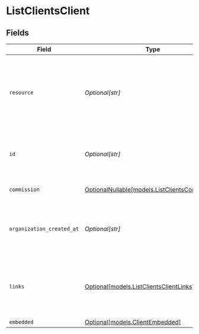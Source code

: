 # ListClientsClient


## Fields

| Field                                                                                                                | Type                                                                                                                 | Required                                                                                                             | Description                                                                                                          |
| -------------------------------------------------------------------------------------------------------------------- | -------------------------------------------------------------------------------------------------------------------- | -------------------------------------------------------------------------------------------------------------------- | -------------------------------------------------------------------------------------------------------------------- |
| `resource`                                                                                                           | *Optional[str]*                                                                                                      | :heavy_minus_sign:                                                                                                   | Indicates the response contains a client object. Will always contain the string `client` for this resource type.     |
| `id`                                                                                                                 | *Optional[str]*                                                                                                      | :heavy_minus_sign:                                                                                                   | The identifier uniquely referring to this client. Example: `org_12345678`.                                           |
| `commission`                                                                                                         | [OptionalNullable[models.ListClientsCommission]](../models/listclientscommission.md)                                 | :heavy_minus_sign:                                                                                                   | The commission object.                                                                                               |
| `organization_created_at`                                                                                            | *Optional[str]*                                                                                                      | :heavy_minus_sign:                                                                                                   | The date and time the client organization was created, in [ISO 8601](https://en.wikipedia.org/wiki/ISO_8601)<br/>format. |
| `links`                                                                                                              | [Optional[models.ListClientsClientLinks]](../models/listclientsclientlinks.md)                                       | :heavy_minus_sign:                                                                                                   | An object with several relevant URLs. Every URL object will contain an `href` and a `type` field.                    |
| `embedded`                                                                                                           | [Optional[models.ClientEmbedded]](../models/clientembedded.md)                                                       | :heavy_minus_sign:                                                                                                   | N/A                                                                                                                  |